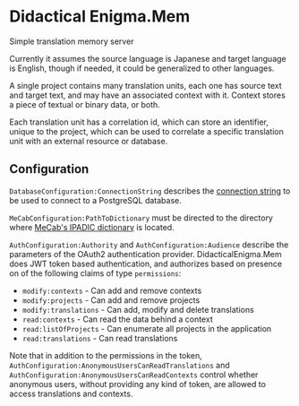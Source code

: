 Didactical Enigma.Mem
=================

Simple translation memory server

Currently it assumes the source language is Japanese and target language is English, though if needed, it could be generalized to other languages.

A single project contains many translation units, each one has source text and target text, and may have an associated context with it. Context stores a piece of textual or binary data, or both.

Each translation unit has a correlation id, which can store an identifier, unique to the project, which can be used to correlate a specific translation unit with an external resource or database.

Configuration
-------------

`DatabaseConfiguration:ConnectionString` describes the [connection string](https://www.npgsql.org/doc/connection-string-parameters.html) to be used to connect to a PostgreSQL database.

`MeCabConfiguration:PathToDictionary` must be directed to the directory where [MeCab's IPADIC dictionary](https://github.com/DidacticalEnigma/DidacticalEnigma-Data/tree/master/mecab/ipadic) is located.

`AuthConfiguration:Authority` and `AuthConfiguration:Audience` describe the parameters of the OAuth2 authentication provider. DidacticalEnigma.Mem does JWT token based authentication, and authorizes based on presence on of the following claims of type `permissions`:

- `modify:contexts` - Can add and remove contexts
- `modify:projects` - Can add and remove projects
- `modify:translations` - Can add, modify and delete translations
- `read:contexts` - Can read the data behind a context
- `read:listOfProjects` - Can enumerate all projects in the application
- `read:translations` - Can read translations

Note that in addition to the permissions in the token, `AuthConfiguration:AnonymousUsersCanReadTranslations` and `AuthConfiguration:AnonymousUsersCanReadContexts` control whether anonymous users, without providing any kind of token, are allowed to access translations and contexts.